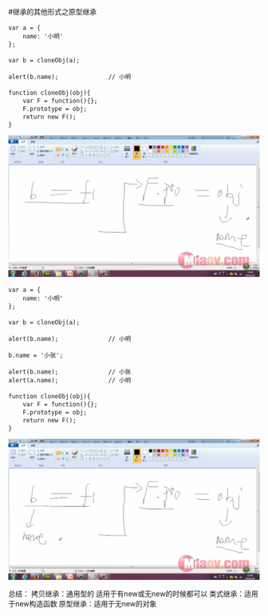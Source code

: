 #继承的其他形式之原型继承

```
var a = {
    name: '小明'
};

var b = cloneObj(a);

alert(b.name);              // 小明

function cloneObj(obj){
    var F = function(){};
    F.prototype = obj;
    return new F();
}
```
![](image/screenshot_1495635941370.png)


```
var a = {
    name: '小明'
};

var b = cloneObj(a);

alert(b.name);              // 小明

b.name = '小张';

alert(b.name);              // 小张
alert(a.name);              // 小明

function cloneObj(obj){
    var F = function(){};
    F.prototype = obj;
    return new F();
}
```
![](image/screenshot_1495636193907.png)


总结：
拷贝继承：通用型的 适用于有new或无new的时候都可以
类式继承：适用于new构造函数
原型继承：适用于无new的对象